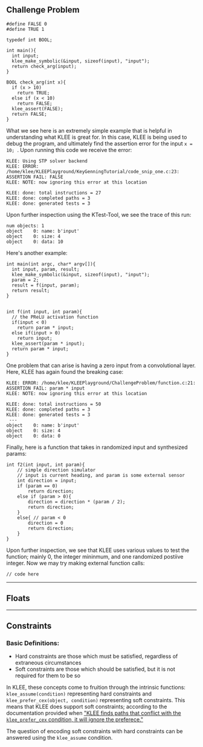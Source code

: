 ## Challenge Problem
```                                                                                                                                                              
#define FALSE 0
#define TRUE 1

typedef int BOOL;

int main(){
  int input;
  klee_make_symbolic(&input, sizeof(input), "input");
  return check_arg(input);
}

BOOL check_arg(int x){
  if (x > 10)
    return TRUE;
  else if (x < 10)
    return FALSE;
  klee_assert(FALSE);
  return FALSE;
}
```

What we see here is an extremely simple example that is helpful in understanding what KLEE is great for. In this case, KLEE is being used to debug the program, and ultimately find the assertion error for the input ```x = 10; ```.  Upon running this code we receive the error:
```
KLEE: Using STP solver backend
KLEE: ERROR: /home/klee/KLEEPlayground/KeyGenningTutorial/code_snip_one.c:23: ASSERTION FAIL: FALSE
KLEE: NOTE: now ignoring this error at this location

KLEE: done: total instructions = 27
KLEE: done: completed paths = 3
KLEE: done: generated tests = 3
```
Upon further inspection using the KTest-Tool, we see the trace of this run:
```
num objects: 1
object    0: name: b'input'
object    0: size: 4
object    0: data: 10
```
Here's another example:

```
int main(int argc, char* argv[]){
  int input, param, result;
  klee_make_symbolic(&input, sizeof(input), "input");
  param = 2;
  result = f(input, param);
  return result;
}


int f(int input, int param){
  // the PReLU activation function                                                                                                                                                                          
  if(input < 0)
    return param * input;
  else if(input > 0)
    return input;
  klee_assert(param * input);
  return param * input;
}
```
One problem that can arise is having a zero input from a convolutional layer. Here, KLEE has again found the breaking case:
```
KLEE: ERROR: /home/klee/KLEEPlayground/ChallengeProblem/function.c:21: ASSERTION FAIL: param * input
KLEE: NOTE: now ignoring this error at this location

KLEE: done: total instructions = 50
KLEE: done: completed paths = 3
KLEE: done: generated tests = 3
 ---
object    0: name: b'input'
object    0: size: 4
object    0: data: 0
```

Finally, here is a function that takes in randomized input and synthesized params:
```
int f2(int input, int param){
    // simple direction simulator                                                                                                                                                                              
    // input is current heading, and param is some external sensor
    int direction = input;
    if (param == 0)
        return direction;
    else if (param > 0){
        direction = direction * (param / 2);
        return direction;
    }
    else{ // param < 0
        direction = 0
        return direction;
    }
}
```
Upon further inspection, we see that KLEE uses various values to test the function; mainly 0, the integer mininmum, and one randomized postiive integer. Now we may try making external function calls:
```
// code here
```

---
## Floats



---
## Constraints

### Basic Definitions:
- Hard constraints are those which must be satisfied, regardless of extraneous circumstances
- Soft constraints are those which should be satisfied, but it is not required for them to be so

In KLEE, these concepts come to fruition through the intrinsic functions: ```klee_assume(condition)``` representing hard constraints and ```klee_prefer_cex(object, condition)``` representing soft constraints. This means that KLEE does support soft constraints; according to the documentation provided when ["KLEE finds paths that conflict with the ```klee_prefer_cex``` condition, it will ignore the preferece."](http://klee.github.io/docs/intrinsics/)

The question of encoding soft constraints with hard constraints can be answered using the ```klee_assume``` condition. 
